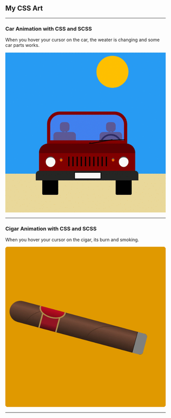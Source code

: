 ## My CSS Art

---
### Car Animation with CSS and SCSS
When you hover your cursor on the car, the weater is changing and some car parts works.

![Car Animation](car.gif)

---
### Cigar Animation with CSS and SCSS
When you hover your cursor on the cigar, its burn and smoking.

![Cigar Animation](cigar.gif)

---

